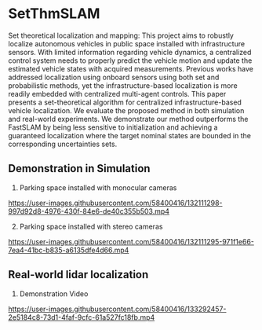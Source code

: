 # SetThmSLAM
Set theoretical localization and mapping: This project aims to robustly localize autonomous vehicles in public space installed with infrastructure sensors. With limited information regarding vehicle dynamics, a centralized control system needs to properly predict the vehicle motion and update the estimated vehicle states with acquired measurements. Previous works have addressed localization using onboard sensors using both set and probabilistic methods, yet the infrastructure-based localization is more readily embedded with centralized multi-agent controls. This paper presents a set-theoretical algorithm for centralized infrastructure-based vehicle localization. We evaluate the proposed method in both simulation and real-world experiments. We demonstrate our method outperforms the FastSLAM by being less sensitive to initialization and achieving a guaranteed localization where the target nominal states are bounded in the corresponding uncertainties sets.

## Demonstration in Simulation

1. Parking space installed with monocular cameras

https://user-images.githubusercontent.com/58400416/132111298-997d92d8-4976-430f-84e6-de40c355b503.mp4



2. Parking space installed with stereo cameras

https://user-images.githubusercontent.com/58400416/132111295-971f1e66-7ea4-41bc-b835-a6135dfe4d66.mp4



## Real-world lidar localization

1. Demonstration Video

https://user-images.githubusercontent.com/58400416/133292457-2e5184c8-73d1-4faf-9cfc-61a527fc18fb.mp4




